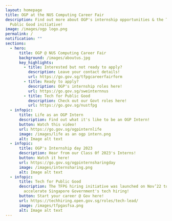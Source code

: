```yaml
---
layout: homepage
title: OGP at the NUS Computing Career Fair
description: Find out more about OGP's internship opportunities & the Tech for
  Public Good initiative!
image: /images/ogp logo.png
permalink: /
notification: ""
sections:
  - hero:
      title: OGP @ NUS Computing Career Fair
      background: /images/aboutus.jpg
      key_highlights:
        - title: Interested but not ready to apply?
          description: Leave your contact details!
          url: https://go.gov.sg/tfpgcareerfairform
        - title: Ready to apply?
          description: OGP's internship roles here!
          url: https://go.gov.sg/sweinternnus
        - title: Tech for Public Good
          description: Check out our Govt roles here!
          url: https://go.gov.sg/nustfpg
  - infopic:
      title: Life as an OGP Intern
      description: Find out what it's like to be an OGP Intern!
      button: Watch this video!
      url: https://go.gov.sg/ogpinternlife
      image: /images/life as an ogp intern.png
      alt: Image alt text
  - infopic:
      title: OGP's Internship day 2023
      description: Hear from our Class 0f 2023's Interns!
      button: Watch it here!
      url: https://go.gov.sg/ogpinternsharingday
      image: /images/internsharing.png
      alt: Image alt text
  - infopic:
      title: Tech for Public Good
      description: The TFPG hiring initiative was launched on Nov’22 to consolidate &
        accelerate Singapore Government's tech hiring!
      button: Start your career @ Gov here!
      url: https://techhiring.open.gov.sg/roles/tech-lead/
      image: /images/tfpgasfsa.png
      alt: Image alt text
---
```

